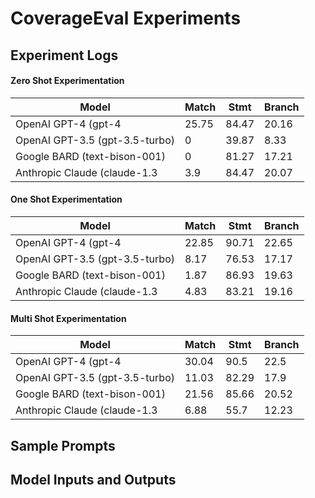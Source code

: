 # CoverageEval Experiments

## Experiment Logs

#### Zero Shot Experimentation
| Model                         | Match | Stmt | Branch | 
|-------------------------------|-------|-------|-------|
| OpenAI GPT-4 (gpt-4           | 25.75 | 84.47 | 20.16 |
| OpenAI GPT-3.5 (gpt-3.5-turbo)| 0     | 39.87 | 8.33  |
| Google BARD (text-bison-001)  |  0    | 81.27 | 17.21 |
| Anthropic Claude (claude-1.3  | 3.9   | 84.47 | 20.07 |

#### One Shot Experimentation
| Model                         | Match | Stmt | Branch | 
|-------------------------------|-------|-------|-------|
| OpenAI GPT-4 (gpt-4           | 22.85 | 90.71 | 22.65 |
| OpenAI GPT-3.5 (gpt-3.5-turbo)|  8.17 | 76.53 | 17.17 |
| Google BARD (text-bison-001)  |  1.87 | 86.93 | 19.63 |
| Anthropic Claude (claude-1.3  |  4.83 | 83.21 | 19.16 |

#### Multi Shot Experimentation
| Model                         | Match | Stmt | Branch | 
|-------------------------------|-------|-------|-------|
| OpenAI GPT-4 (gpt-4           | 30.04 | 90.5  | 22.5  |
| OpenAI GPT-3.5 (gpt-3.5-turbo)| 11.03 | 82.29 | 17.9  |
| Google BARD (text-bison-001)  | 21.56 | 85.66 | 20.52 |
| Anthropic Claude (claude-1.3  | 6.88  | 55.7  | 12.23 |
## Sample Prompts

## Model Inputs and Outputs
